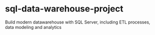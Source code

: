 # sql-data-warehouse-project
Build modern datawarehouse with SQL Server, including ETL processes, data modeling and analytics
